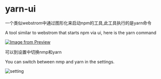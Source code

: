 # yarn-ui
一个类似webstrom中通过图形化来启动npm的工具,此工具执行的是yarn命令

A tool similar to webstrom that starts npm via ui, here is the yarn command

[![Image from Preview](https://i.loli.net/2019/07/07/5d20d69d4e47a69395.png)](https://i.loli.net/2019/07/07/5d20d69d4e47a69395.png)

可以到设置中切换nmp和yarn

You can switch between nmp and yarn in the settings.

![setting](https://i.loli.net/2019/07/08/5d22a41ae7d6286449.png)
